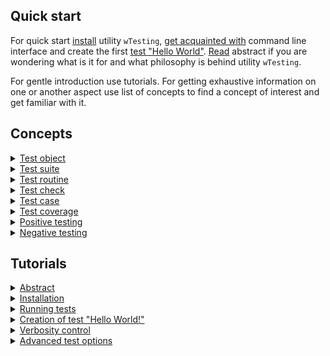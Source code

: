 ## Quick start

For quick start [install](<./tutorial/Installation.md>) utility `wTesting`, [get acquainted with](<./tutorial/Running.md>) command line interface and create the first [test "Hello World"](<./tutorial/TestCreation.md>). [Read](<./tutorial/Abstract.md>) abstract if you are wondering what is it for and what philosophy is behind utility `wTesting`.

For gentle introduction use tutorials. For getting exhaustive information on one or another aspect use list of concepts to find a concept of interest and get familiar with it.

## Concepts

<details><summary><a href="./concept/TestObject.md">
      Test object
  </a></summary>
  A test object is a system in which proper operation is checked.
</details>
<details><summary><a href="./concept/TestSuite.md">
      Test suite
  </a></summary>
  A test suite (test suite) is a set of test procedures and test data for testing a test object.
</details>
<details><summary><a href="./concept/TestRoutine.md">
      Test routine
  </a></summary>
  A test routine is a routine (function, method) designed to test some aspect of a test object. The test routine is performed sequentially and contains test checks and a test case.
</details>
<details><summary><a href="./concept/TestCheck.md">
      Test check
  </a></summary>
  Test check is a developer's expectation regarding the behavior of the test object. Test check is expressed by some condition. It is the smallest structural unit of testing.
</details>
<details><summary><a href="./concept/TestCase.md">
      Test case
  </a></summary>
 Test case or group of test checks is one or more test checks with an accompanying code combined into a logical unit to test the functionality of an aspect of a test object.
</details>
<details><summary><a href="./concept/TestCoverage.md">
      Test coverage
  </a></summary>
  Test coverage is a measure of software testing which is determined by the percentage of the program source code being tested.
</details>
<details><summary><a href="./concept/TestPositiveAndNegative.md">
      Positive testing
  </a></summary>
  It is a test to show the correct operation of the test object under normal conditions without errors in the input data and in the normal state.
</details>
<details><summary><a href="./concept/TestPositiveAndNegative.md">
      Negative testing
  </a></summary>
  It is a test to show the correct operation of a test object in a false input or an erroneous state.
</details>

## Tutorials

<details><summary><a href="./tutorial/Abstract.md">
      Abstract
  </a></summary>
  General information about utility wTesting.
</details>
<details><summary><a href="./tutorial/Installation.md">
      Installation
  </a></summary>
  Procedure of installation of a utility wTesting
</details>
<details><summary><a href="./tutorial/Running.md">
      Running tests
  </a></summary>
  How to run testing.
</details>
<details><summary><a href="./tutorial/TestCreation.md">
      Creation of test "Hello World!"
  </a></summary>
  Creating a test for concatenation routine.
</details>
<details><summary><a href="./tutorial/Verbosity.md">
      Verbosity control
  </a></summary>
  Changing the amount of output test information using the verbosity option.
</details>
<details><summary><a href="./tutorial/TestOptions.md">
      Advanced test options
  </a></summary>
  How to use advanced options to set up tests.
</details>
